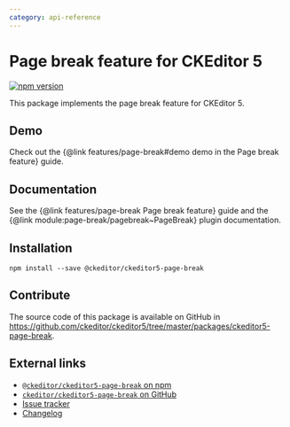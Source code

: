 ```yaml
---
category: api-reference
---
```


# Page break feature for CKEditor 5

[![npm version](https://badge.fury.io/js/%40ckeditor%2Fckeditor5-page-break.svg)](https://www.npmjs.com/package/@ckeditor/ckeditor5-page-break)

This package implements the page break feature for CKEditor 5.

## Demo

Check out the {@link features/page-break#demo demo in the Page break feature} guide.

## Documentation

See the {@link features/page-break Page break feature} guide and the {@link module:page-break/pagebreak~PageBreak} plugin documentation.

## Installation

```plaintext
npm install --save @ckeditor/ckeditor5-page-break
```

## Contribute

The source code of this package is available on GitHub in https://github.com/ckeditor/ckeditor5/tree/master/packages/ckeditor5-page-break.

## External links

* [`@ckeditor/ckeditor5-page-break` on npm](https://www.npmjs.com/package/@ckeditor/ckeditor5-page-break)
* [`ckeditor/ckeditor5-page-break` on GitHub](https://github.com/ckeditor/ckeditor5/tree/master/packages/ckeditor5-page-break)
* [Issue tracker](https://github.com/ckeditor/ckeditor5/issues)
* [Changelog](https://github.com/ckeditor/ckeditor5-page-break/blob/master/CHANGELOG.md)
